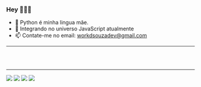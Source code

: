 ### Hey 👩🏻‍💻

- 💪 Python é minha lingua mãe.
- 🌱 Integrando no universo JavaScript atualmente
- 📫 Contate-me no email: workdsouzadev@gmail.com

<hr>
  <div style="display: inline_block"><br>
</div>
  <br>
  <hr>
  <div> 
    <a href="https://www.wa.me/+5573999459523" target="_blank"><img src="https://img.shields.io/badge/WhatsApp-25D366?style=for-the-badge&logo=whatsapp&logoColor=white" target="_blank"></a>
  <a href="https://instagram.com/daniesouzz" target="_blank"><img src="https://img.shields.io/badge/-Instagram-%23E4405F?style=for-the-badge&logo=instagram&logoColor=white" target="_blank"></a>
  <a href = "mailto:workdsouzadev@gmail.com"><img src="https://img.shields.io/badge/-Gmail-%23333?style=for-the-badge&logo=gmail&logoColor=white" target="_blank"></a>
  <a href="https://www.linkedin.com/in/dndsza" target="_blank"><img src="https://img.shields.io/badge/-LinkedIn-%230077B5?style=for-the-badge&logo=linkedin&logoColor=white" target="_blank"></a> 
  </div>
